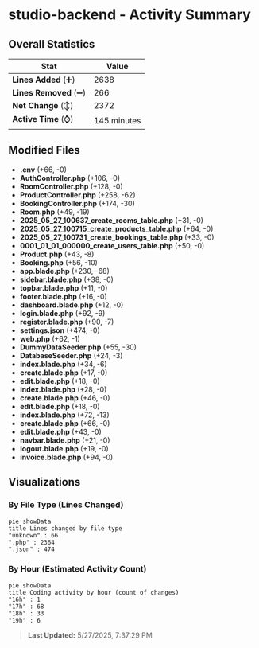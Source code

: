 # studio-backend - Activity Summary 

## Overall Statistics

| Stat                   | Value                                                             |
| ---------------------- | ----------------------------------------------------------------- |
| **Lines Added** (➕)   | 2638                                          |
| **Lines Removed** (➖) | 266                                        |
| **Net Change** (↕)    | 2372                |
| **Active Time** (⌚)   | 145 minutes |


## Modified Files
- **.env** (+66, -0)
- **AuthController.php** (+106, -0)
- **RoomController.php** (+128, -0)
- **ProductController.php** (+258, -62)
- **BookingController.php** (+174, -30)
- **Room.php** (+49, -19)
- **2025_05_27_100637_create_rooms_table.php** (+31, -0)
- **2025_05_27_100715_create_products_table.php** (+64, -0)
- **2025_05_27_100731_create_bookings_table.php** (+33, -0)
- **0001_01_01_000000_create_users_table.php** (+50, -0)
- **Product.php** (+43, -8)
- **Booking.php** (+56, -10)
- **app.blade.php** (+230, -68)
- **sidebar.blade.php** (+38, -0)
- **topbar.blade.php** (+11, -0)
- **footer.blade.php** (+16, -0)
- **dashboard.blade.php** (+12, -0)
- **login.blade.php** (+92, -9)
- **register.blade.php** (+90, -7)
- **settings.json** (+474, -0)
- **web.php** (+62, -1)
- **DummyDataSeeder.php** (+55, -30)
- **DatabaseSeeder.php** (+24, -3)
- **index.blade.php** (+34, -6)
- **create.blade.php** (+17, -0)
- **edit.blade.php** (+18, -0)
- **index.blade.php** (+28, -0)
- **create.blade.php** (+46, -0)
- **edit.blade.php** (+18, -0)
- **index.blade.php** (+72, -13)
- **create.blade.php** (+66, -0)
- **edit.blade.php** (+43, -0)
- **navbar.blade.php** (+21, -0)
- **logout.blade.php** (+19, -0)
- **invoice.blade.php** (+94, -0)

## Visualizations

### By File Type (Lines Changed)

```mermaid
pie showData
title Lines changed by file type
"unknown" : 66
".php" : 2364
".json" : 474
```

### By Hour (Estimated Activity Count)

```mermaid
pie showData
title Coding activity by hour (count of changes)
"16h" : 1
"17h" : 68
"18h" : 33
"19h" : 6
```


> **Last Updated:** 5/27/2025, 7:37:29 PM